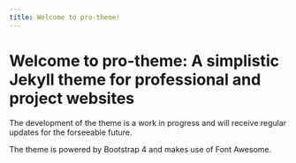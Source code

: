 ```yaml
---
title: Welcome to pro-theme!
---
```

# Welcome to pro-theme: A simplistic Jekyll theme for professional and project websites

The development of the theme is a work in progress and will receive regular updates for the forseeable future. 

The theme is powered by Bootstrap 4 and makes use of Font Awesome.
